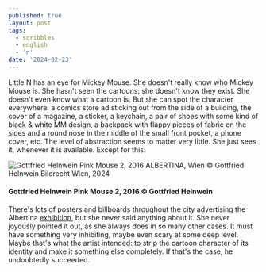 ```yaml
---
published: true
layout: post
tags:
  - scribbles
  - english
  - 'n'
date: '2024-02-23'
---
```

Little N has an eye for Mickey Mouse. She doesn't really know who Mickey Mouse is. She hasn't seen the cartoons: she doesn't know they exist. She doesn't even know what a cartoon is. But she can spot the character everywhere: a comics store ad sticking out from the side of a building, the cover of a magazine, a sticker, a keychain, a pair of shoes with some kind of black & white MM design, a backpack with flappy pieces of fabric on the sides and a round nose in the middle of the small front pocket, a phone cover, etc. The level of abstraction seems to matter very little. She just sees it, whenever it is available. 
Except for this: 


![Gottfried Helnwein  Pink Mouse 2, 2016  ALBERTINA, Wien © Gottfried Helnwein  Bildrecht Wien, 2024](https://lh3.googleusercontent.com/pw/ABLVV84A3xZLapnMgU8-7k2JTiOgXSkK_lANhGMuV0EhM5qu4aptIER2MnbO9Q-hIGUQa2yGZZZUCgN48a3hnfiN--MFY6Ig6cmln-goq33nTXoQF9pDDrBdwoBxUTExLQlzl9uuapDX5N0qBpwoPj3GXxmYcwTfYVLbfnd6bUg8-3OXUgj9Ss8DzCQRVa7wpianVr9LPVl3JwdZFy_1fn_o20HNx-fSUPWOTgWDnU1p9BsBI1oiVRRQ-9KgWzEF0HEZDXDiAXP8knVmd1yyjZ9wVhSxN0JYjfjZRpjz7sHIr1lqquq_LB_4S2n_u8Q6QpQQq8V1KZcVI3EzF5Wafq78J9wGm3ldSKJriunLVlv3uOy1SgMJCLuNfFOAvKX0YACG0xl7i7tRUsHImXj--XynqC_BnCij9W0b4geQEvUgWN-s6yfOu7t7QCTMgsYOgEQyJT_JQJWTLIWS964Em7etgqG8DEISySt_3UJivKt5OzGxFYcelKYAQfKwD-cAGPg4p7UGfXctKnZ7ysC6pMCUatpWzmPqv5FLFvb2GeGKleQYaJd5NxQgPesMUpCr4nHZcnvDMUK0eAXHIOc_C6rmvcmO2vFWd_4pVSTRsQbXoXqbr_hPeeXSbLh9ONeKceLyfqjt4V5pGT-ylm7Yu2IlqHZt69kfesztWH3iHFaWq-XQr9X-UfZzM8JceqSCaPq_Fgsa8q25TAntq2jOVB3VxOsFIsj5a-Gc2a6o2fmziUSWDEpIC0Cjb90op8azTjXNCXdkM6vwDhGN9nUWGXiPJ5RkSWofIjFdLWIaVNl8NK25sNe6QW6ctG8n4e8iloQeAnl0p_fMt7jFpGioUS9fjrhbPfuAT5i4wiy2ADvePwHp4b_SRWxczVnZV5psDqhdnjgJ_AM6QURjTyUCtpBAGEAvekxg=w1200-h803-s-no-gm?authuser=0)



#### Gottfried Helnwein Pink Mouse 2, 2016 © Gottfried Helnwein 

There's lots of posters and billboards throughout the city advertising the Albertina [exhibition](https://www.albertina.at/en/exhibitions/gottfried-helnwein-23/), but she never said anything about it. She never joyously pointed it out, as she always does in so many other cases. It must have something very inhibiting, maybe even scary at some deep level. Maybe that's what the artist intended: to strip the cartoon character of its identity and make it something else completely. If that's the case, he undoubtedly succeeded.
